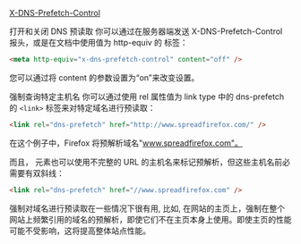 [X-DNS-Prefetch-Control](https://developer.mozilla.org/zh-CN/docs/Web/HTTP/Headers/X-DNS-Prefetch-Control)

打开和关闭 DNS 预读取
你可以通过在服务器端发送 X-DNS-Prefetch-Control 报头，或是在文档中使用值为 http-equiv 的 <meta> 标签：

```html
<meta http-equiv="x-dns-prefetch-control" content="off" />
```

您可以通过将 content 的参数设置为“on”来改变设置。

强制查询特定主机名
你可以通过使用 rel 属性值为 link type 中的 dns-prefetch 的 `<link>` 标签来对特定域名进行预读取：

```html
<link rel="dns-prefetch" href="http://www.spreadfirefox.com/" />
```

在这个例子中，Firefox 将预解析域名"www.spreadfirefox.com"。

而且，<link> 元素也可以使用不完整的 URL 的主机名来标记预解析，但这些主机名前必需要有双斜线：

```html
<link rel="dns-prefetch" href="//www.spreadfirefox.com" />
```

强制对域名进行预读取在一些情况下很有用, 比如, 在网站的主页上，强制在整个网站上频繁引用的域名的预解析，即使它们不在主页本身上使用。即使主页的性能可能不受影响，这将提高整体站点性能。
